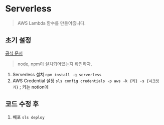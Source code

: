 # Serverless
> AWS Lambda 함수를 만들어줍니다.

## 초기 설정
[공식 문서](https://www.serverless.com/framework/docs/getting-started/)
> node, npm이 설치되어있는지 확인하자.
1. Serverless 설치 `npm install -g serverless`
2. AWS Credential 설정 `sls config credentials -p aws -k {키} -s {시크릿 키}`
   ; 키는 notion에

## 코드 수정 후
1. 배포 `sls deploy`